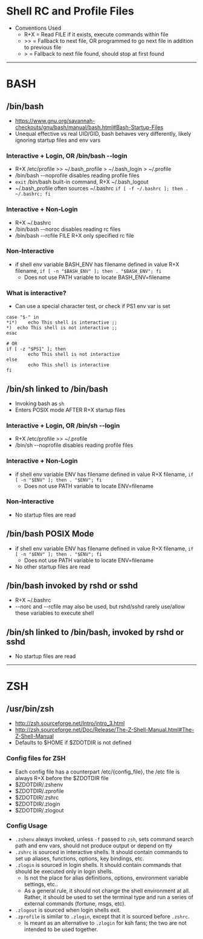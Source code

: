 # Shell RC and Profile Files
- Conventions Used
    - R+X = Read FILE if it exists, execute commands within file
    - \>\> = Fallback to next file, OR programmed to go next file in addition to previous file
    - \>  = Fallback to next file found, should stop at first found

---

# BASH
## /bin/bash
- https://www.gnu.org/savannah-checkouts/gnu/bash/manual/bash.html#Bash-Startup-Files
- Unequal effective vs real UID/GID, bash behaves very differently, likely ignoring startup files and env vars

### Interactive + Login, OR /bin/bash --login
- R+X /etc/profile >> ~/.bash_profile > ~/.bash_login > ~/.profile
- /bin/bash --noprofile disables reading profile files
- `exit` /bin/bash built-in command, R+X ~/.bash_logout
- ~/.bash_profile often sources ~/.bashrc `if [ -f ~/.bashrc ]; then . ~/.bashrc; fi`

### Interactive + Non-Login
- R+X ~/.bashrc
- /bin/bash --noroc disables reading rc files
- /bin/bash --rcfile FILE R+X only specified rc file

### Non-Interactive
- if shell env variable BASH_ENV has filename defined in value R+X filename, `if [ -n "$BASH_ENV" ]; then . "$BASH_ENV"; fi`
    - Does not use PATH variable to locate BASH_ENV=filename
    
### What is interactive?
- Can use a special character test, or check if PS1 env var is set
```
case "$-" in
*i*)	echo This shell is interactive ;;
*)	echo This shell is not interactive ;;
esac

# OR
if [ -z "$PS1" ]; then
        echo This shell is not interactive
else
        echo This shell is interactive
fi
```
    
## /bin/sh linked to /bin/bash
- Invoking bash as `sh`
- Enters POSIX mode AFTER R+X startup files

### Interactive + Login, OR /bin/sh --login
- R+X /etc/profile >> ~/.profile
- /bin/sh --noprofile disables reading profile files

### Interactive + Non-Login
- if shell env variable ENV has filename defined in value R+X filename, `if [ -n "$ENV" ]; then . "$ENV"; fi`
    - Does not use PATH variable to locate ENV=filename

### Non-Interactive
- No startup files are read

## /bin/bash POSIX Mode
- if shell env variable ENV has filename defined in value R+X filename, `if [ -n "$ENV" ]; then . "$ENV"; fi`
    - Does not use PATH variable to locate ENV=filename
- No other startup files are read

## /bin/bash invoked by rshd or sshd
- R+X ~/.bashrc
- --norc and --rcfile may also be used, but rshd/sshd rarely use/allow these variables to execute shell

## /bin/sh linked to /bin/bash, invoked by rshd or sshd
- No startup files are read

---

# ZSH
## /usr/bin/zsh
- http://zsh.sourceforge.net/Intro/intro_3.html
- http://zsh.sourceforge.net/Doc/Release/The-Z-Shell-Manual.html#The-Z-Shell-Manual
- Defaults to $HOME if $ZDOTDIR is not defined

### Config files for ZSH
- Each config file has a counterpart /etc/{config_file}, the /etc file is always R+X before the $ZDOTDIR file
- $ZDOTDIR/.zshenv
- $ZDOTDIR/.zprofile
- $ZDOTDIR/.zshrc
- $ZDOTDIR/.zlogin
- $ZDOTDIR/.zlogout

### Config Usage
- `.zshenv` always invoked, unless `-f` passed to `zsh`, sets command search path and env vars, should not produce output or depend on tty
- `.zshrc` is sourced in interactive shells. It should contain commands to set up aliases, functions, options, key bindings, etc.
- `.zlogin` is sourced in login shells. It should contain commands that should be executed only in login shells.
    - Is not the place for alias definitions, options, environment variable settings, etc..
    - As a general rule, it should not change the shell environment at all. Rather, it should be used to set the terminal type and run a series of external commands (fortune, msgs, etc). 
- `.zlogout` is sourced when login shells exit.
- `.zprofile` is similar to `.zlogin`, except that it is sourced before `.zshrc`.
    - Is meant as an alternative to `.zlogin` for ksh fans; the two are not intended to be used together.
